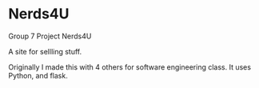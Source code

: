 # Nerds4U
Group 7 Project Nerds4U

A site for sellling stuff. 

Originally I made this with 4 others for software engineering class. It uses Python, and flask.
